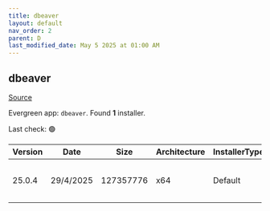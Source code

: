 ```yaml
---
title: dbeaver
layout: default
nav_order: 2
parent: D
last_modified_date: May 5 2025 at 01:00 AM
---
```


## dbeaver

[Source](https://github.com/dbeaver/dbeaver)

Evergreen app: `dbeaver`. Found **1** installer.

Last check: 🟢

| Version | Date      | Size      | Architecture | InstallerType | Type | URI                                                                                                                                                                                              |
| ------- | --------- | --------- | ------------ | ------------- | ---- | ------------------------------------------------------------------------------------------------------------------------------------------------------------------------------------------------ |
| 25.0.4  | 29/4/2025 | 127357776 | x64          | Default       | exe  | [https://github.com/dbeaver/dbeaver/releases/download/25.0.4/dbeaver-ce-25.0.4-x86_64-setup.exe](https://github.com/dbeaver/dbeaver/releases/download/25.0.4/dbeaver-ce-25.0.4-x86_64-setup.exe) |
